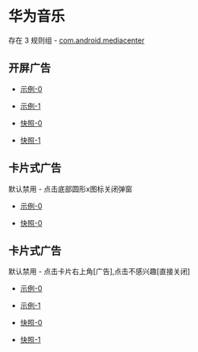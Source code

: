 # 华为音乐

存在 3 规则组 - [com.android.mediacenter](/src/apps/com.android.mediacenter.ts)

## 开屏广告

- [示例-0](https://github.com/gkd-kit/inspect/assets/38517192/6c34cd13-cfda-4462-99ed-2a2534a6fdf5)
- [示例-1](https://github.com/gkd-kit/inspect/assets/38517192/c71bb14d-cd1f-4f9e-8ee9-6a1e11e56901)

- [快照-0](https://i.gkd.li/import/12901417)
- [快照-1](https://i.gkd.li/import/12908742)

## 卡片式广告

默认禁用 - 点击底部圆形x图标关闭弹窗

- [示例-0](https://github.com/gkd-kit/inspect/assets/38517192/433dd71c-4fe5-41c9-a2da-dd3ac29f8dd4)

- [快照-0](https://i.gkd.li/import/12914026)

## 卡片式广告

默认禁用 - 点击卡片右上角[广告],点击不感兴趣[直接关闭]

- [示例-0](https://github.com/gkd-kit/inspect/assets/38517192/37ee4a9b-2518-41e6-8227-7b204ed1bf61)
- [示例-1](https://github.com/gkd-kit/inspect/assets/38517192/d098a194-80ff-49a1-b80e-191f7574a816)

- [快照-0](https://i.gkd.li/import/12914077)
- [快照-1](https://i.gkd.li/import/12914078)
